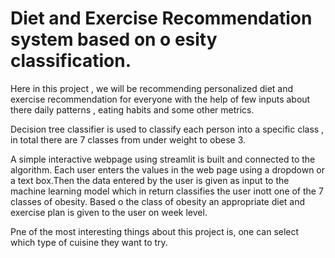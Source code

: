 # Diet and Exercise Recommendation system based on o esity classification.

Here in this project , we will be recommending personalized diet and exercise recommendation for everyone with the help of few inputs about there daily patterns , eating habits and some other metrics. 

Decision tree classifier is used to classify each person into a specific class , in total there are 7 classes from under weight to obese 3.

A simple interactive webpage using streamlit is built and connected to the algorithm. Each user enters the values in the web page using a dropdown or a text box.Then the data entered by the user is given as input to the machine learning model which in return classifies the user inott one of the 7 classes of obesity. 
Based o the class of obesity an appropriate diet and exercise plan is given to the user on week level.

Pne of the most interesting things about this project is, one can select which type of cuisine they want to try. 
